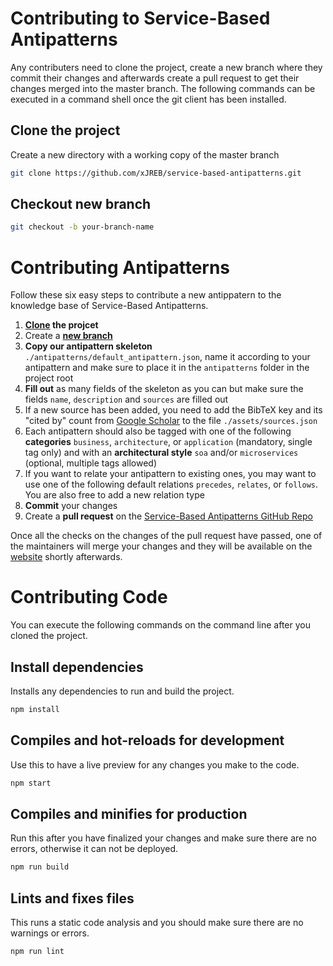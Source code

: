 # Contributing to Service-Based Antipatterns
Any contributers need to clone the project, create a new branch where they commit their changes and afterwards create a pull request to get their changes merged into the master branch.
The following commands can be executed in a command shell once the git client has been installed.
## Clone the project
Create a new directory with a working copy of the master branch
````bash
git clone https://github.com/xJREB/service-based-antipatterns.git
````

## Checkout new branch
````bash
git checkout -b your-branch-name
````

# Contributing Antipatterns
Follow these six easy steps to contribute a new antippatern to the knowledge base of Service-Based Antipatterns.
1. **[Clone](#clone-the-project) the projcet**
2. Create a **[new branch](#checkout-new-branch)**
3. **Copy our antipattern skeleton** `./antipatterns/default_antipattern.json`, name it according to your antipattern and make sure to place it in the `antipatterns` folder in the project root
4. **Fill out** as many fields of the skeleton as you can but make sure the fields `name`, `description` and `sources` are filled out
5. If a new source has been added, you need to add the BibTeX key and its "cited by" count from [Google Scholar](https://scholar.google.com) to the file `./assets/sources.json`
6. Each antipattern should also be tagged with one of the following **categories** `business`, `architecture`, or `application` (mandatory, single tag only) and with an **architectural style** `soa` and/or `microservices` (optional, multiple tags allowed)
7. If you want to relate your antipattern to existing ones, you may want to use one of the following default relations `precedes`, `relates`, or `follows`. You are also free to add a new relation type
8. **Commit** your changes
9. Create a **pull request** on the [Service-Based Antipatterns GitHub Repo](https://github.com/xJREB/service-based-antipatterns)

Once all the checks on the changes of the pull request have passed, one of the maintainers will merge your changes and they will be available on the [website](https://xjreb.github.io/service-based-antipatterns) shortly afterwards.

# Contributing Code
You can execute the following commands on the command line after you cloned the project.

## Install dependencies
Installs any dependencies to run and build the project.
```bash
npm install
```

## Compiles and hot-reloads for development
Use this to have a live preview for any changes you make to the code.
```bash
npm start
```

## Compiles and minifies for production
Run this after you have finalized your changes and make sure there are no errors, otherwise it can not be deployed.
```bash
npm run build
```

## Lints and fixes files
This runs a static code analysis and you should make sure there are no warnings or errors.
```bash
npm run lint
```
